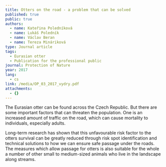 ```yaml
---
title: Otters on the road - a problem that can be solved
published: true
public: true
authors:
  - name: Kateřina Poledníková
  - name: Lukáš Poledník
  - name: Václav Beran
  - name: Tereza Mináriková
type: Journal article
tags:
  - Eurasian otter
  - Publication for the professional public
journal: Protection of Nature
year: 2017
lang:
  - cs
link: /media/OP_03_2017_vydry.pdf
attachments:
  - {}
---
```

The Eurasian otter can be found across the Czech Republic. But there are some important factors that can threaten the population. One is an increased amount of traffic on the road, which can cause mortality to individuals, especially adults. 

Long-term research has shown that this unfavourable risk factor to the otters survival can be greatly reduced through risk spot identification and technical solutions to how we can ensure safe passage under the roads. The measures which allow passage for otters is also suitable for the whole a number of other small to medium-sized animals who live in the landscape along streams.

